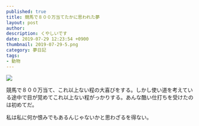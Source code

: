 ```yaml
---
published: true
title: 競馬で８００万当てたかに思われた夢
layout: post
author: 
description: くやしいです
date: 2019-07-29 12:23:54 +0900
thumbnail: 2019-07-29-5.png
category: 夢日記
tags:
- 動物
---
```


![]({{site.baseurl}}/assets/img/2019-07-29-5.png)

競馬で８００万当て、これ以上ない程の大喜びをする。しかし使い道を考えている途中で目が覚めてこれ以上ない程がっかりする。あんな酷い仕打ちを受けたのは初めてだ。

私は私に何か恨みでもあるんじゃないかと思わざるを得ない。


